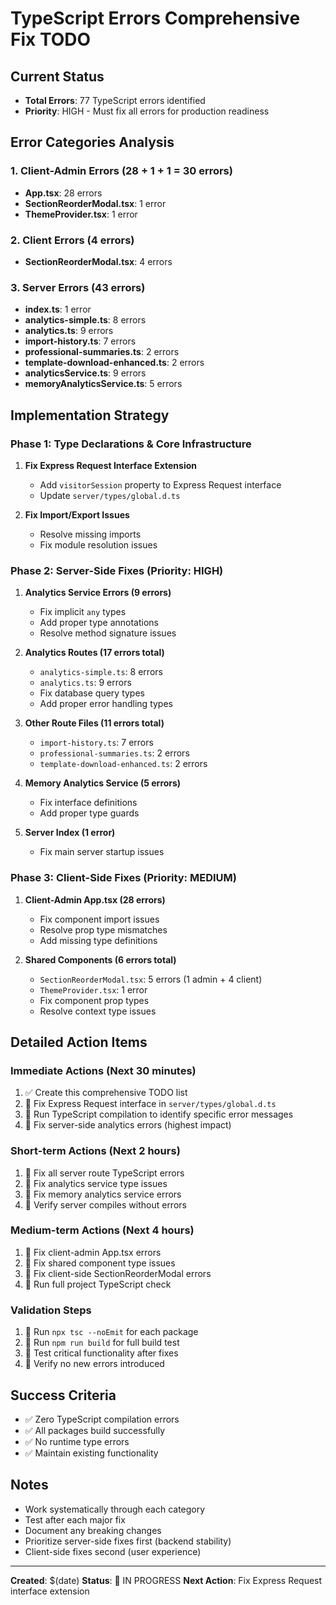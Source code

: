 # TypeScript Errors Comprehensive Fix TODO

## Current Status
- **Total Errors**: 77 TypeScript errors identified
- **Priority**: HIGH - Must fix all errors for production readiness

## Error Categories Analysis

### 1. Client-Admin Errors (28 + 1 + 1 = 30 errors)
- **App.tsx**: 28 errors
- **SectionReorderModal.tsx**: 1 error  
- **ThemeProvider.tsx**: 1 error

### 2. Client Errors (4 errors)
- **SectionReorderModal.tsx**: 4 errors

### 3. Server Errors (43 errors)
- **index.ts**: 1 error
- **analytics-simple.ts**: 8 errors
- **analytics.ts**: 9 errors
- **import-history.ts**: 7 errors
- **professional-summaries.ts**: 2 errors
- **template-download-enhanced.ts**: 2 errors
- **analyticsService.ts**: 9 errors
- **memoryAnalyticsService.ts**: 5 errors

## Implementation Strategy

### Phase 1: Type Declarations & Core Infrastructure
1. **Fix Express Request Interface Extension**
   - Add `visitorSession` property to Express Request interface
   - Update `server/types/global.d.ts`

2. **Fix Import/Export Issues**
   - Resolve missing imports
   - Fix module resolution issues

### Phase 2: Server-Side Fixes (Priority: HIGH)
1. **Analytics Service Errors (9 errors)**
   - Fix implicit `any` types
   - Add proper type annotations
   - Resolve method signature issues

2. **Analytics Routes (17 errors total)**
   - `analytics-simple.ts`: 8 errors
   - `analytics.ts`: 9 errors
   - Fix database query types
   - Add proper error handling types

3. **Other Route Files (11 errors total)**
   - `import-history.ts`: 7 errors
   - `professional-summaries.ts`: 2 errors
   - `template-download-enhanced.ts`: 2 errors

4. **Memory Analytics Service (5 errors)**
   - Fix interface definitions
   - Add proper type guards

5. **Server Index (1 error)**
   - Fix main server startup issues

### Phase 3: Client-Side Fixes (Priority: MEDIUM)
1. **Client-Admin App.tsx (28 errors)**
   - Fix component import issues
   - Resolve prop type mismatches
   - Add missing type definitions

2. **Shared Components (6 errors total)**
   - `SectionReorderModal.tsx`: 5 errors (1 admin + 4 client)
   - `ThemeProvider.tsx`: 1 error
   - Fix component prop types
   - Resolve context type issues

## Detailed Action Items

### Immediate Actions (Next 30 minutes)
1. ✅ Create this comprehensive TODO list
2. 🔄 Fix Express Request interface in `server/types/global.d.ts`
3. 🔄 Run TypeScript compilation to identify specific error messages
4. 🔄 Fix server-side analytics errors (highest impact)

### Short-term Actions (Next 2 hours)
1. 🔄 Fix all server route TypeScript errors
2. 🔄 Fix analytics service type issues
3. 🔄 Fix memory analytics service errors
4. 🔄 Verify server compiles without errors

### Medium-term Actions (Next 4 hours)
1. 🔄 Fix client-admin App.tsx errors
2. 🔄 Fix shared component type issues
3. 🔄 Fix client-side SectionReorderModal errors
4. 🔄 Run full project TypeScript check

### Validation Steps
1. 🔄 Run `npx tsc --noEmit` for each package
2. 🔄 Run `npm run build` for full build test
3. 🔄 Test critical functionality after fixes
4. 🔄 Verify no new errors introduced

## Success Criteria
- ✅ Zero TypeScript compilation errors
- ✅ All packages build successfully
- ✅ No runtime type errors
- ✅ Maintain existing functionality

## Notes
- Work systematically through each category
- Test after each major fix
- Document any breaking changes
- Prioritize server-side fixes first (backend stability)
- Client-side fixes second (user experience)

---
**Created**: $(date)
**Status**: 🔄 IN PROGRESS
**Next Action**: Fix Express Request interface extension